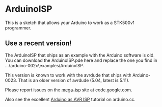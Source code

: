 # ArduinoISP
This is a sketch that allows your Arduino to work as a STK500v1 programmer.

## Use a recent version!
The ArduinoISP that ships as an example with the Arduino software is old.
You can download the ArduinoISP.pde here and replace the one you find
in ...\arduino-002x\examples\ArduinoISP.

This version is known to work with the avrdude that ships with Arduino-0023.
That is an older version of avrdude (5.04, latest is 5.11).

Please report issues on the [mega-isp](http://code.google.com/p/mega-isp)
site at code.google.com.

Also see the excellent [Arduino as AVR ISP](http://arduino.cc/en/Tutorial/ArduinoISP)
tutorial on arduino.cc.


